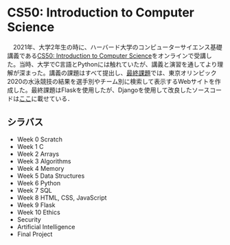 # CS50: Introduction to Computer Science

　2021年、大学2年生の時に、ハーバード大学のコンピューターサイエンス基礎講義である<a href='https://cs50.harvard.edu/x/2021/'>CS50: Introduction to Computer Science</a>をオンラインで受講した。当時、大学でC言語とPythonには触れていたが、講義と演習を通してより理解が深まった。講義の課題はすべて提出し、[最終課題](/project)では、東京オリンピック2020の水泳競技の結果を選手別やチーム別に検索して表示するWebサイトを作成した。最終課題はFlaskを使用したが、Djangoを使用して改良したソースコードは[ここ](/../olympics-aquatics)に載せている．

## シラバス
- Week 0 Scratch
- Week 1 C
- Week 2 Arrays
- Week 3 Algorithms
- Week 4 Memory
- Week 5 Data Structures
- Week 6 Python
- Week 7 SQL
- Week 8 HTML, CSS, JavaScript
- Week 9 Flask
- Week 10 Ethics
- Security
- Artificial Intelligence
- Final Project


